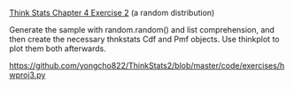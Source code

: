 [Think Stats Chapter 4 Exercise 2](http://greenteapress.com/thinkstats2/html/thinkstats2005.html#toc41) (a random distribution)

Generate the sample with random.random() and list comprehension, and then create the necessary thnkstats Cdf and Pmf objects.
Use thinkplot to plot them both afterwards.

https://github.com/yongcho822/ThinkStats2/blob/master/code/exercises/hwproj3.py
